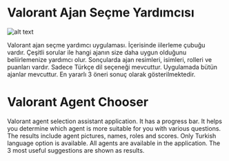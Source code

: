 # Valorant Ajan Seçme Yardımcısı

![alt text](https://sertacaga.github.io/valorant-app/komik.png)

Valorant ajan seçme yardımcı uygulaması. İçerisinde iilerleme çubuğu vardır.
Çeşitli sorular ile hangi ajanın size daha uygun olduğunu beliirlemenize yardımcı olur.
Sonçularda ajan resimleri, isimleri, rolleri ve puanları vardır. Sadece Türkçe dil seçeneği mevcuttur.
Uygulamada bütün ajanlar mevcuttur. En yararlı 3 öneri sonuç olarak gösterilmektedir.

# Valorant Agent Chooser
Valorant agent selection assistant application. It has a progress bar.
It helps you determine which agent is more suitable for you with various questions.
The results include agent pictures, names, roles and scores. Only Turkish language option is available.
All agents are available in the application. The 3 most useful suggestions are shown as results.
